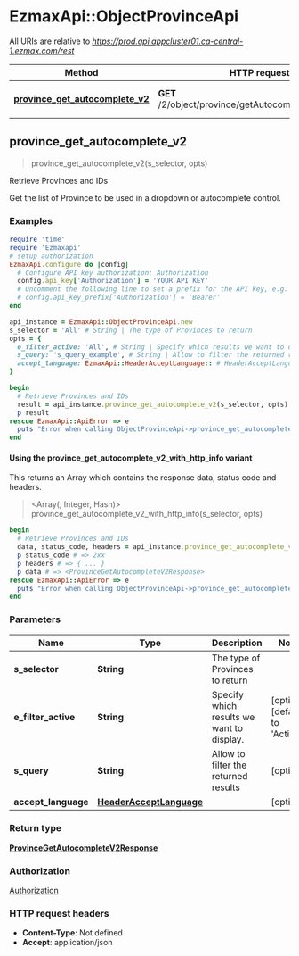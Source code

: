 # EzmaxApi::ObjectProvinceApi

All URIs are relative to *https://prod.api.appcluster01.ca-central-1.ezmax.com/rest*

| Method | HTTP request | Description |
| ------ | ------------ | ----------- |
| [**province_get_autocomplete_v2**](ObjectProvinceApi.md#province_get_autocomplete_v2) | **GET** /2/object/province/getAutocomplete/{sSelector} | Retrieve Provinces and IDs |


## province_get_autocomplete_v2

> <ProvinceGetAutocompleteV2Response> province_get_autocomplete_v2(s_selector, opts)

Retrieve Provinces and IDs

Get the list of Province to be used in a dropdown or autocomplete control.

### Examples

```ruby
require 'time'
require 'Ezmaxapi'
# setup authorization
EzmaxApi.configure do |config|
  # Configure API key authorization: Authorization
  config.api_key['Authorization'] = 'YOUR API KEY'
  # Uncomment the following line to set a prefix for the API key, e.g. 'Bearer' (defaults to nil)
  # config.api_key_prefix['Authorization'] = 'Bearer'
end

api_instance = EzmaxApi::ObjectProvinceApi.new
s_selector = 'All' # String | The type of Provinces to return
opts = {
  e_filter_active: 'All', # String | Specify which results we want to display.
  s_query: 's_query_example', # String | Allow to filter the returned results
  accept_language: EzmaxApi::HeaderAcceptLanguage:: # HeaderAcceptLanguage | 
}

begin
  # Retrieve Provinces and IDs
  result = api_instance.province_get_autocomplete_v2(s_selector, opts)
  p result
rescue EzmaxApi::ApiError => e
  puts "Error when calling ObjectProvinceApi->province_get_autocomplete_v2: #{e}"
end
```

#### Using the province_get_autocomplete_v2_with_http_info variant

This returns an Array which contains the response data, status code and headers.

> <Array(<ProvinceGetAutocompleteV2Response>, Integer, Hash)> province_get_autocomplete_v2_with_http_info(s_selector, opts)

```ruby
begin
  # Retrieve Provinces and IDs
  data, status_code, headers = api_instance.province_get_autocomplete_v2_with_http_info(s_selector, opts)
  p status_code # => 2xx
  p headers # => { ... }
  p data # => <ProvinceGetAutocompleteV2Response>
rescue EzmaxApi::ApiError => e
  puts "Error when calling ObjectProvinceApi->province_get_autocomplete_v2_with_http_info: #{e}"
end
```

### Parameters

| Name | Type | Description | Notes |
| ---- | ---- | ----------- | ----- |
| **s_selector** | **String** | The type of Provinces to return |  |
| **e_filter_active** | **String** | Specify which results we want to display. | [optional][default to &#39;Active&#39;] |
| **s_query** | **String** | Allow to filter the returned results | [optional] |
| **accept_language** | [**HeaderAcceptLanguage**](.md) |  | [optional] |

### Return type

[**ProvinceGetAutocompleteV2Response**](ProvinceGetAutocompleteV2Response.md)

### Authorization

[Authorization](../README.md#Authorization)

### HTTP request headers

- **Content-Type**: Not defined
- **Accept**: application/json

